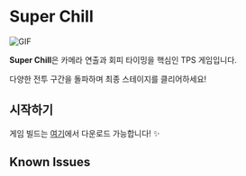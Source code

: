 # Super Chill

![GIF](preview2.gif) 

**Super Chill**은 카메라 연출과 회피 타이밍을 핵심인 TPS 게임입니다. 

다양한 전투 구간을 돌파하며 최종 스테이지를 클리어하세요!

## 시작하기

게임 빌드는 [여기](https://github.com/goalgoloo1/SuperChill/releases/tag/1.0.0)에서 다운로드 가능합니다! ✨



  ## Known Issues

